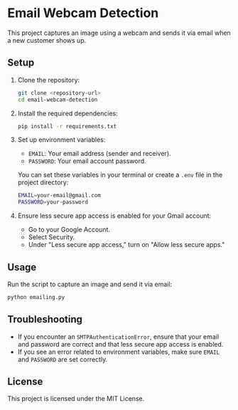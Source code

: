 # Email Webcam Detection

This project captures an image using a webcam and sends it via email when a new customer shows up.

## Setup

1. Clone the repository:
    ```sh
    git clone <repository-url>
    cd email-webcam-detection
    ```

2. Install the required dependencies:
    ```sh
    pip install -r requirements.txt
    ```

3. Set up environment variables:
    - `EMAIL`: Your email address (sender and receiver).
    - `PASSWORD`: Your email account password.

    You can set these variables in your terminal or create a `.env` file in the project directory:
    ```sh
    EMAIL=your-email@gmail.com
    PASSWORD=your-password
    ```

4. Ensure less secure app access is enabled for your Gmail account:
    - Go to your Google Account.
    - Select Security.
    - Under "Less secure app access," turn on "Allow less secure apps."

## Usage

Run the script to capture an image and send it via email:
```sh
python emailing.py
```

## Troubleshooting

- If you encounter an `SMTPAuthenticationError`, ensure that your email and password are correct and that less secure app access is enabled.
- If you see an error related to environment variables, make sure `EMAIL` and `PASSWORD` are set correctly.

## License

This project is licensed under the MIT License.

